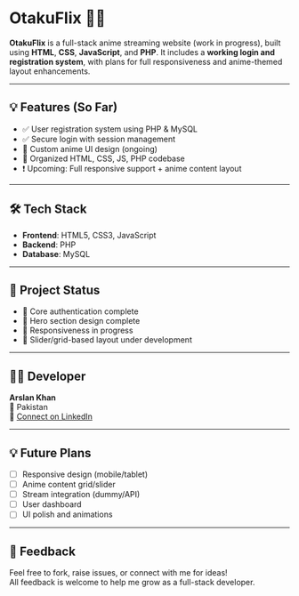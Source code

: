 # OtakuFlix 🎥🔥

**OtakuFlix** is a full-stack anime streaming website (work in progress), built using **HTML**, **CSS**, **JavaScript**, and **PHP**. It includes a **working login and registration system**, with plans for full responsiveness and anime-themed layout enhancements.

---

## 💡 Features (So Far)

- ✅ User registration system using PHP & MySQL
- ✅ Secure login with session management
- 🎨 Custom anime UI design (ongoing)
- 🧱 Organized HTML, CSS, JS, PHP codebase
- ❗ Upcoming: Full responsive support + anime content layout

---

## 🛠 Tech Stack

- **Frontend**: HTML5, CSS3, JavaScript  
- **Backend**: PHP  
- **Database**: MySQL  

---

## 🚧 Project Status

- 🔹 Core authentication complete  
- 🔹 Hero section design complete  
- 🔹 Responsiveness in progress  
- 🔹 Slider/grid-based layout under development  

---

## 🧑‍💻 Developer

**Arslan Khan**  
📍 Pakistan  
🔗 [Connect on LinkedIn](https://www.linkedin.com/in/arslan-khan-2b0641371/)

---

## 💡 Future Plans

- [ ] Responsive design (mobile/tablet)
- [ ] Anime content grid/slider
- [ ] Stream integration (dummy/API)
- [ ] User dashboard
- [ ] UI polish and animations

---

## 🤝 Feedback

Feel free to fork, raise issues, or connect with me for ideas!  
All feedback is welcome to help me grow as a full-stack developer.

